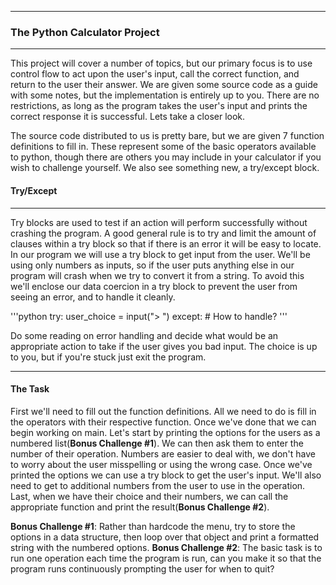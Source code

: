 __________
### The Python Calculator Project
__________

This project will cover a number of topics, but our primary focus is to use control flow to
act upon the user's input, call the correct function, and return to the user their answer. We 
are given some source code as a guide with some notes, but the implementation is entirely up to 
you. There are no restrictions, as long as the program takes the user's input and prints the 
correct response it is successful. Lets take a closer look.

The source code distributed to us is pretty bare, but we are given 7 function definitions to fill
in. These represent some of the basic operators available to python, though there are others you 
may include in your calculator if you wish to challenge yourself. We also see something new, a try/except block.

#### Try/Except
__________

Try blocks are used to test if an action will perform successfully without crashing the program. A 
good general rule is to try and limit the amount of clauses within a try block so that if there is 
an error it will be easy to locate. In our program we will use a try block to get input from the user. We'll be using only numbers as inputs, so if the user puts anything else in our program will crash when we try to convert it from a string. To avoid this we'll enclose our data coercion in a try block to prevent the user from seeing an error, and to handle it cleanly.

'''python
try:
    user_choice = input("> ")
except:
    # How to handle?
'''

Do some reading on error handling and decide what would be an appropriate action to take if the user gives you bad input. The choice is up to you, but if you're stuck just exit the program.

__________
#### The Task

First we'll need to fill out the function definitions. All we need to do is fill in the operators with their respective function. Once we've done that we can begin working on main. Let's start by printing the options for the users as a numbered list(**Bonus Challenge #1**). We can then ask them to enter the number of their operation. Numbers are easier to deal with, we don't have to worry about the user misspelling or using the wrong case. Once we've printed the options we can use a try block to get the user's input. We'll also need to get to additional numbers from the user to use in the operation. Last, when we have their choice and their numbers, we can call the appropriate function and print the result(**Bonus Challenge #2**).


**Bonus Challenge #1**: Rather than hardcode the menu, try to store the options in a data structure, then loop over that object and print a formatted string with the numbered options.
**Bonus Challenge #2**: The basic task is to run one operation each time the program is run, can you make it so that the program runs continuously prompting the user for when to quit?
